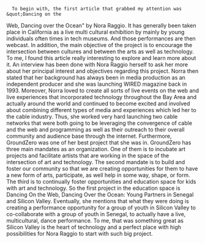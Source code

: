       To begin with, the first article that grabbed my attention was &quot;Dancing on the
Web, Dancing over the Ocean&quot; by Nora Raggio. It has generally been taken place in
California as a live multi cultural exhibition by mainly by young individuals often
times in tech museums. And those performances are then webcast. In addition, the
main objective of the project is to encourage the intersection between cultures and
between the arts as well as technology. To me, I found this article really interesting
to explore and learn more about it.
      An interview has been done with Nora Raggio herself to ask her more about
her principal interest and objectives regarding this project. Norra then stated that
her background has always been in media production as an independent producer
and she was launching WIRED magazine back in 1993. Moreover, Norra loved to
create all sorts of live events on the web and live experiences that incorporated
technology throughout the Bay Area and actually around the world and continued to
become excited and involved about combining different types of media and
experiences which led her to the cable industry. Thus, she worked very hard
launching two cable networks that were both going to be leveraging the
convergence of cable and the web and programming as well as their outreach to
their overall community and audience base through the internet.
      Furthermore, GroundZero was one of her best project that she was in.
GroundZero has three main mandates as an organization. One of them is to incubate
art projects and facilitate artists that are working in the space of the intersection of
art and technology. The second mandate is to build and foster our community so
that we are creating opportunities for them to have a new form of arts, participate,
as well help in some way, shape, or form. The third is to continually foster
opportunities and education space for kids with art and technology. So the first
project in the education space is Dancing On the Web, Dancing Over the Ocean:
Young Partners in Senegal and Silicon Valley. Eventually, she mentions that what
they were doing is creating a performance opportunity for a group of youth in
Silicon Valley to co-collaborate with a group of youth in Senegal, to actually have a
live, multicultural, dance performance.
      To me, that was something great as Silicon Valley is the heart of technology
and a perfect place with high possibilities for Nora Raggio to start with such big
project.
